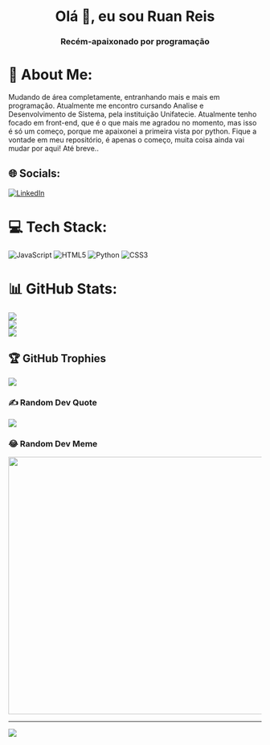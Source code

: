 <h1 align="center">Olá 👋, eu sou Ruan Reis</h1>
<h3 align="center">Recém-apaixonado por programação</h3>

# 💫 About Me:
Mudando de área completamente, entranhando mais e mais em programação. Atualmente me encontro cursando Analise e Desenvolvimento de Sistema, pela instituição Unifatecie. Atualmente tenho focado em front-end, que é o que mais me agradou no momento, mas isso é só um começo, porque me apaixonei a primeira vista por python. Fique a vontade em meu repositório, é apenas o começo, muita coisa ainda vai mudar por aqui! Até breve..


## 🌐 Socials:
[![LinkedIn](https://img.shields.io/badge/LinkedIn-%230077B5.svg?logo=linkedin&logoColor=white)](https://linkedin.com/in/https://www.linkedin.com/in/ruan-reis-604a57231/) 

# 💻 Tech Stack:
![JavaScript](https://img.shields.io/badge/javascript-%23323330.svg?style=for-the-badge&logo=javascript&logoColor=%23F7DF1E) ![HTML5](https://img.shields.io/badge/html5-%23E34F26.svg?style=for-the-badge&logo=html5&logoColor=white) ![Python](https://img.shields.io/badge/python-3670A0?style=for-the-badge&logo=python&logoColor=ffdd54) ![CSS3](https://img.shields.io/badge/css3-%231572B6.svg?style=for-the-badge&logo=css3&logoColor=white)
# 📊 GitHub Stats:
![](https://github-readme-stats.vercel.app/api?username=Limb00z&theme=dark&hide_border=false&include_all_commits=false&count_private=false)<br/>
![](https://github-readme-streak-stats.herokuapp.com/?user=Limb00z&theme=dark&hide_border=false)<br/>
![](https://github-readme-stats.vercel.app/api/top-langs/?username=Limb00z&theme=dark&hide_border=false&include_all_commits=false&count_private=false&layout=compact)

## 🏆 GitHub Trophies
![](https://github-profile-trophy.vercel.app/?username=Limb00z&theme=monokai&no-frame=false&no-bg=false&margin-w=4)

### ✍️ Random Dev Quote
![](https://quotes-github-readme.vercel.app/api?type=horizontal&theme=radical)

### 😂 Random Dev Meme
<img src="https://random-memer.herokuapp.com/" width="512px"/>

---
[![](https://visitcount.itsvg.in/api?id=Limb00z&icon=2&color=0)](https://visitcount.itsvg.in)
